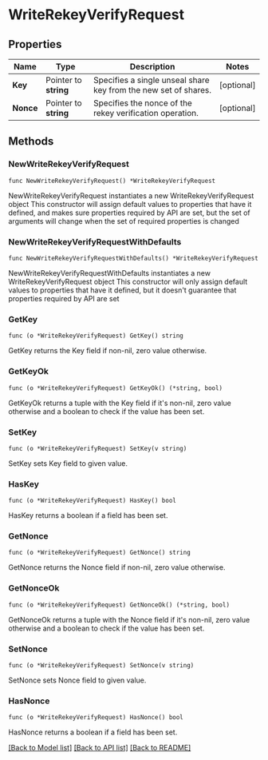 # WriteRekeyVerifyRequest

## Properties

Name | Type | Description | Notes
------------ | ------------- | ------------- | -------------
**Key** | Pointer to **string** | Specifies a single unseal share key from the new set of shares. | [optional] 
**Nonce** | Pointer to **string** | Specifies the nonce of the rekey verification operation. | [optional] 

## Methods

### NewWriteRekeyVerifyRequest

`func NewWriteRekeyVerifyRequest() *WriteRekeyVerifyRequest`

NewWriteRekeyVerifyRequest instantiates a new WriteRekeyVerifyRequest object
This constructor will assign default values to properties that have it defined,
and makes sure properties required by API are set, but the set of arguments
will change when the set of required properties is changed

### NewWriteRekeyVerifyRequestWithDefaults

`func NewWriteRekeyVerifyRequestWithDefaults() *WriteRekeyVerifyRequest`

NewWriteRekeyVerifyRequestWithDefaults instantiates a new WriteRekeyVerifyRequest object
This constructor will only assign default values to properties that have it defined,
but it doesn't guarantee that properties required by API are set

### GetKey

`func (o *WriteRekeyVerifyRequest) GetKey() string`

GetKey returns the Key field if non-nil, zero value otherwise.

### GetKeyOk

`func (o *WriteRekeyVerifyRequest) GetKeyOk() (*string, bool)`

GetKeyOk returns a tuple with the Key field if it's non-nil, zero value otherwise
and a boolean to check if the value has been set.

### SetKey

`func (o *WriteRekeyVerifyRequest) SetKey(v string)`

SetKey sets Key field to given value.

### HasKey

`func (o *WriteRekeyVerifyRequest) HasKey() bool`

HasKey returns a boolean if a field has been set.

### GetNonce

`func (o *WriteRekeyVerifyRequest) GetNonce() string`

GetNonce returns the Nonce field if non-nil, zero value otherwise.

### GetNonceOk

`func (o *WriteRekeyVerifyRequest) GetNonceOk() (*string, bool)`

GetNonceOk returns a tuple with the Nonce field if it's non-nil, zero value otherwise
and a boolean to check if the value has been set.

### SetNonce

`func (o *WriteRekeyVerifyRequest) SetNonce(v string)`

SetNonce sets Nonce field to given value.

### HasNonce

`func (o *WriteRekeyVerifyRequest) HasNonce() bool`

HasNonce returns a boolean if a field has been set.


[[Back to Model list]](../README.md#documentation-for-models) [[Back to API list]](../README.md#documentation-for-api-endpoints) [[Back to README]](../README.md)


